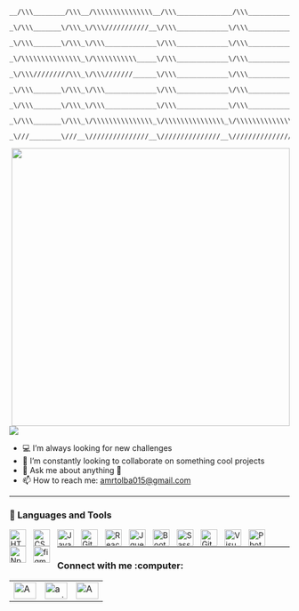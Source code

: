 ```
__/\\\________/\\\__/\\\\\\\\\\\\\\\__/\\\______________/\\\___________________/\\\\\______        
 _\/\\\_______\/\\\_\/\\\///////////__\/\\\_____________\/\\\_________________/\\\///\\\____       
  _\/\\\_______\/\\\_\/\\\_____________\/\\\_____________\/\\\_______________/\\\/__\///\\\__      
   _\/\\\\\\\\\\\\\\\_\/\\\\\\\\\\\_____\/\\\_____________\/\\\______________/\\\______\//\\\_     
    _\/\\\/////////\\\_\/\\\///////______\/\\\_____________\/\\\_____________\/\\\_______\/\\\_    
     _\/\\\_______\/\\\_\/\\\_____________\/\\\_____________\/\\\_____________\//\\\______/\\\__   
      _\/\\\_______\/\\\_\/\\\_____________\/\\\_____________\/\\\______________\///\\\__/\\\____  
       _\/\\\_______\/\\\_\/\\\\\\\\\\\\\\\_\/\\\\\\\\\\\\\\\_\/\\\\\\\\\\\\\\\____\///\\\\\/_____ 
        _\///________\///__\///////////////__\///////////////__\///////////////_______\/////_______
```



<img align="right" width="500" src="https://media1.giphy.com/media/13HgwGsXF0aiGY/giphy.gif" />
<br/>
<br/>
<br/>
<br/>
<img src="https://readme-typing-svg.herokuapp.com/?color=016EEA&height=18&width=300&vCenter=true&lines=Amr+Ibrahim;FrontEnd+Web+Designer;Open+source+magician" />

<ul>
  <li> 💻 I’m always looking for new challenges </li>
  <li> 👯 I’m constantly looking to collaborate on something cool projects </li>
  <li> 💬 Ask me about anything 🤔 </li>
  <li> 📫 How to reach me: <a href="amrtolba015@gmail.com">amrtolba015@gmail.com</a> </li>
</li>
</ul>

  ---
  
  ### 🧰 Languages and Tools
  
  <img align="left" alt="HTML" width="30px" style="padding-right:10px;" src="https://cdn.jsdelivr.net/gh/devicons/devicon/icons/html5/html5-plain.svg" />
<img align="left" alt="CSS" width="30px" style="padding-right:10px;" src="https://cdn.jsdelivr.net/gh/devicons/devicon/icons/css3/css3-plain.svg" />
<img align="left" alt="JavaScript" width="30px" style="padding-right:10px;" src="https://cdn.jsdelivr.net/gh/devicons/devicon/icons/javascript/javascript-plain.svg" />
<img align="left" alt="Git" width="30px" style="padding-right:10px;" src="https://cdn.jsdelivr.net/gh/devicons/devicon/icons/git/git-original.svg" />
<img align="left" alt="React" width="30px" style="padding-right:10px;" src="https://cdn.jsdelivr.net/gh/devicons/devicon/icons/react/react-original.svg" />
<img align="left" alt="Jquery" width="30px" style="padding-right:10px;" src="https://cdn.jsdelivr.net/gh/devicons/devicon/icons/jquery/jquery-original.svg" />
<img align="left" alt="Bootstrap" width="30px" style="padding-right:10px;" src="https://cdn.jsdelivr.net/gh/devicons/devicon/icons/bootstrap/bootstrap-original.svg" />
<img align="left" alt="Sass" width="30px" style="padding-right:10px;" src="https://cdn.jsdelivr.net/gh/devicons/devicon/icons/sass/sass-original.svg" />
<img align="left" alt="GitHub" width="30px" style="padding-right:10px;" src="https://cdn.jsdelivr.net/gh/devicons/devicon/icons/github/github-original.svg" />
<img align="left" alt="VisualStudio" width="30px" style="padding-right:10px;" src="https://cdn.jsdelivr.net/gh/devicons/devicon/icons/visualstudio/visualstudio-plain.svg" />
<img align="left" alt="Photoshop" width="30px" style="padding-right:10px;" src="https://cdn.jsdelivr.net/gh/devicons/devicon/icons/photoshop/photoshop-plain.svg" />
<img align="left" alt="Npm" width="30px" style="padding-right:10px;" src="https://cdn.jsdelivr.net/gh/devicons/devicon/icons/npm/npm-original-wordmark.svg" />
<img align="left" alt="figma" width="30px" style="padding-right:10px;" src="https://cdn.jsdelivr.net/gh/devicons/devicon/icons/figma/figma-original.svg" />
<br/>
<hr>


<h3>Connect with me :computer:</h3>

<table>
  <tr>
    <td><a href="https://www.facebook.com/profile.php?id=100009034623362&mibextid=LQQJ4d" target="blank"><img src="https://raw.githubusercontent.com/rahuldkjain/github-profile-readme-generator/master/src/images/icons/Social/facebook.svg" alt="Amr Ibrahim" height="30" width="40" /></a></td>
    <td><a href="https://www.instagram.com/amr_ibrahim70/?igshid=OGQ5ZDc2ODk2ZA%3D%3D" target="blank"><img src="https://raw.githubusercontent.com/rahuldkjain/github-profile-readme-generator/master/src/images/icons/Social/instagram.svg" alt="amr_ibrahim70" height="30" width="40" /></a></td>
    <td><a href="https://www.linkedin.com/in/amr-ibrahim-a5772026a/" target="blank"><img src="https://raw.githubusercontent.com/rahuldkjain/github-profile-readme-generator/master/src/images/icons/Social/linked-in-alt.svg" alt="Amr Ibrahim/" height="30" width="40" /></a></td>
  </tr>
</table>
